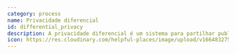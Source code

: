 ```yaml
---
category: process
name: Privacidade diferencial
id: differential_privacy
description: A privacidade diferencial é um sistema para partilhar publicamente informações sobre um conjunto de dados, descrevendo os padrões de grupos dentro do conjunto de dados e ocultando informações sobre indivíduos no conjunto de dados.
icon: https://res.cloudinary.com/helpful-places/image/upload/v1664832751/dtpr-icons/process/deidentified_sfq92y.svg
---
```

